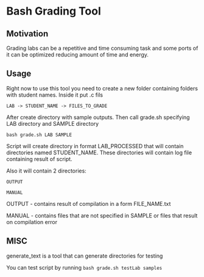 # Bash Grading Tool
## Motivation
Grading labs can be a repetitive and time consuming task and some ports of it can be optimized reducing amount of time and energy.
## Usage
Right now to use this tool you need to create a new folder containing folders with student names. Inside it put .c fils

`LAB -> STUDENT_NAME -> FILES_TO_GRADE`

After create directory with sample outputs.
Then call grade.sh specifying LAB directory and SAMPLE directory

```bash grade.sh LAB SAMPLE ```

Script will create directory in format LAB_PROCESSED that will contain directories named STUDENT_NAME.
These directories will contain log file containing result of script.

Also it will contain 2 directories:

    OUTPUT
    
    MANUAL
OUTPUT - contains result of compilation in a form FILE_NAME.txt

MANUAL - contains files that are not specified in SAMPLE or files that result on compilation error


## MISC
generate_text is a tool that can generate directories for testing

You can test script by running 
```bash grade.sh testLab samples```
